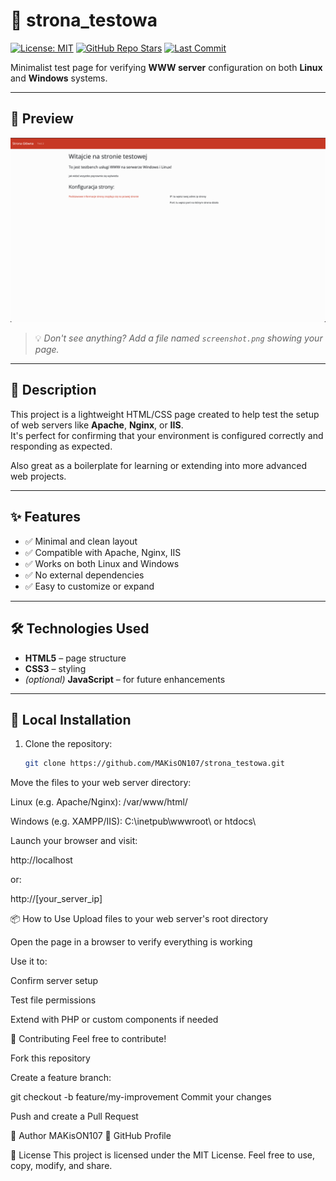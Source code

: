 # 🧪 strona_testowa

[![License: MIT](https://img.shields.io/badge/License-MIT-green.svg)](LICENSE)
[![GitHub Repo Stars](https://img.shields.io/github/stars/MAKisON107/strona_testowa?style=social)](https://github.com/MAKisON107/strona_testowa/stargazers)
[![Last Commit](https://img.shields.io/github/last-commit/MAKisON107/strona_testowa)](https://github.com/MAKisON107/strona_testowa/commits/main)

Minimalist test page for verifying **WWW server** configuration on both **Linux** and **Windows** systems.

---

## 📸 Preview

![screenshot](strona.png)

> 💡 *Don't see anything? Add a file named `screenshot.png` showing your page.*

---

## 📄 Description

This project is a lightweight HTML/CSS page created to help test the setup of web servers like **Apache**, **Nginx**, or **IIS**.  
It's perfect for confirming that your environment is configured correctly and responding as expected.

Also great as a boilerplate for learning or extending into more advanced web projects.

---

## ✨ Features

- ✅ Minimal and clean layout  
- ✅ Compatible with Apache, Nginx, IIS  
- ✅ Works on both Linux and Windows  
- ✅ No external dependencies  
- ✅ Easy to customize or expand

---

## 🛠 Technologies Used

- **HTML5** – page structure  
- **CSS3** – styling  
- *(optional)* **JavaScript** – for future enhancements  

---

## 🚀 Local Installation

1. Clone the repository:
   ```bash
   git clone https://github.com/MAKisON107/strona_testowa.git
Move the files to your web server directory:

Linux (e.g. Apache/Nginx):
/var/www/html/

Windows (e.g. XAMPP/IIS):
C:\inetpub\wwwroot\ or htdocs\

Launch your browser and visit:

http://localhost

or:

http://[your_server_ip]

📦 How to Use
Upload files to your web server's root directory

Open the page in a browser to verify everything is working

Use it to:

Confirm server setup

Test file permissions

Extend with PHP or custom components if needed

🤝 Contributing
Feel free to contribute!

Fork this repository

Create a feature branch:

git checkout -b feature/my-improvement
Commit your changes

Push and create a Pull Request

👤 Author
MAKisON107
🔗 GitHub Profile

📝 License
This project is licensed under the MIT License.
Feel free to use, copy, modify, and share.

